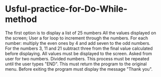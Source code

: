 # Usful-practice-for-Do-While-method
The first option is to display a list of 25 numbers
All the values displayed on the screen; User a for loop to increment  through the numbers.
For each number:  multiply the even ones by 4 and add seven to the odd numbers.
For the numbers 3, 11 and 21 subtract three from the final value calculated before displaying.
All values must be displayed to the screen.
Asked from user for two numbers.
Divided numbers.
This process must be repeated until the user types "END". This must return the program to the original menu.
Before exiting the program must display the message "Thank you".
